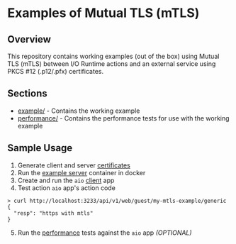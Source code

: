 # Examples of Mutual TLS (mTLS) 

## Overview 

This repository contains working examples (out of the box) using Mutual TLS (mTLS) between I/O Runtime actions and an external service using PKCS #12 (.p12/.pfx) certificates.

## Sections

* [example/](example/) - Contains the working example 
* [performance/](performance/) - Contains the performance tests for use with the working example

## Sample Usage

1. Generate client and server [certificates](example/certs/)
2. Run the [example server](example/server/) container in docker
3. Create and run the `aio` [client](example/client/) app
4. Test action `aio` app's action code
```
> curl http://localhost:3233/api/v1/web/guest/my-mtls-example/generic
{
  "resp": "https with mtls"
}
```
5. Run the [performance](performance/) tests against the `aio` app _(OPTIONAL)_
